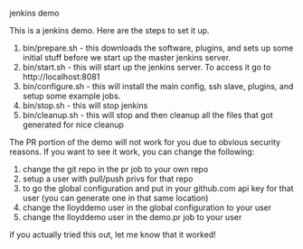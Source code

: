 jenkins demo

This is a jenkins demo.  Here are the steps to set it up.

1.  bin/prepare.sh - this downloads the software, plugins, and sets up some initial stuff before we start up the master jenkins server.
2.  bin/start.sh - this will start up the jenkins server.  To access it go to http://localhost:8081
3.  bin/configure.sh - this will install the main config, ssh slave, plugins, and setup some example jobs.
4.  bin/stop.sh - this will stop jenkins
5.  bin/cleanup.sh - this will stop and then cleanup all the files that got generated for nice cleanup

The PR portion of the demo will not work for you due to obvious security reasons.  If you want to see it work, you can change the following:

1.  change the git repo in the pr job to your own repo
2.  setup a user with pull/push privs for that repo
3.  to go the global configuration and put in your github.com api key for that user (you can generate one in that same location)
4.  change the lloyddemo user in the global configuration to your user
5.  change the lloyddemo user in the demo.pr job to your user

if you actually tried this out, let me know that it worked!
